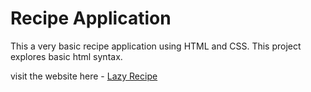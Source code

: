 # Recipe Application

This a very basic recipe application using HTML and CSS. This project explores basic html syntax.

visit the website here - [Lazy Recipe](https://whydoievencode.github.io/lazy-recipe/)
